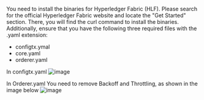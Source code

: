 You need to install the binaries for Hyperledger Fabric (HLF). Please search for the official Hyperledger Fabric website and locate the "Get Started" section. There, you will find the curl command to install the binaries.
Additionally, ensure that you have the following three required files with the .yaml extension:
- configtx.ymal
- core.yaml
- orderer.yaml

In configtx.yaml
![image](https://github.com/user-attachments/assets/7df6c53c-91cc-416b-8290-8899f18f22ab)


In Orderer.yaml
You need to remove Backoff and Throttling, as shown in the image below
![image](https://github.com/user-attachments/assets/1bd75898-1612-4d7e-8b9a-6a7eee42b763)
